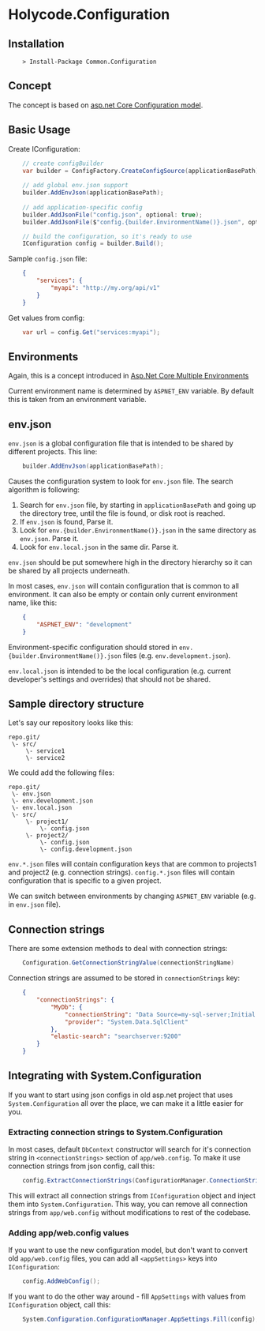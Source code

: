 Holycode.Configuration
====================

Installation
------------

```shell
    > Install-Package Common.Configuration
```

Concept
-------

The concept is based on [asp.net Core Configuration model](https://docs.asp.net/en/latest/fundamentals/configuration.html).

Basic Usage
-----------

Create IConfiguration:

```csharp
    // create configBuilder
    var builder = ConfigFactory.CreateConfigSource(applicationBasePath);
    
    // add global env.json support
    builder.AddEnvJson(applicationBasePath);
    
    // add application-specific config
    builder.AddJsonFile("config.json", optional: true);
    builder.AddJsonFile($"config.{builder.EnvironmentName()}.json", optional: true)

    // build the configuration, so it's ready to use
    IConfiguration config = builder.Build();
```

Sample `config.json` file:

```json
    {
        "services": { 
            "myapi": "http://my.org/api/v1"
        }
    }
```

Get values from config:

```csharp
    var url = config.Get("services:myapi"); 
```

Environments
------------

Again, this is a concept introduced in [Asp.Net Core Multiple Environments](https://docs.asp.net/en/latest/fundamentals/environments.html)

Current environment name is determined by `ASPNET_ENV` variable. By default this is taken from an environment variable.

env.json
----------

`env.json` is a global configuration file that is intended to be shared by different projects. This line:

```csharp
    builder.AddEnvJson(applicationBasePath);
```

Causes the configuration system to look for `env.json` file. The search algorithm is following:

1. Search for `env.json` file, by starting in `applicationBasePath` and going up the directory tree, until the file is found, or disk root is reached. 
2. If `env.json` is found, Parse it.
3. Look for `env.{builder.EnvironmentName()}.json` in the same directory as `env.json`. Parse it.
4. Look for `env.local.json` in the same dir. Parse it.

`env.json` should be put somewhere high in the directory hierarchy so it can be shared by all projects underneath. 

In most cases, `env.json` will contain configuration that is common to all environment. It can also be empty or contain only current environment name, like this:

```json
    {
        "ASPNET_ENV": "development"
    }
```
  
Environment-specific configuration should stored in `env.{builder.EnvironmentName()}.json` files (e.g. `env.development.json`). 

`env.local.json` is intended to be the local configuration (e.g. current developer's settings and overrides) that should not be shared.  

Sample directory structure
--------------------------

Let's say our repository looks like this:

    repo.git/
     \- src/
         \- service1
         \- service2

We could add the following files:

    repo.git/
     \- env.json
     \- env.development.json
     \- env.local.json
     \- src/
         \- project1/
             \- config.json
         \- project2/
             \- config.json
             \- config.development.json

`env.*.json` files will contain configuration keys that are common to projects1 and project2 (e.g. connection strings). 
`config.*.json` files will contain configuration that is specific to a given project.

We can switch between environments by changing `ASPNET_ENV` variable (e.g. in `env.json` file). 

Connection strings
------------------

There are some extension methods to deal with connection strings:

```csharp
    Configuration.GetConnectionStringValue(connectionStringName)
```

Connection strings are assumed to be stored in `connectionStrings` key:

```json
    { 
        "connectionStrings": {  
            "MyDb": {
                "connectionString": "Data Source=my-sql-server;Initial Catalog=mydatabase1;Integrated Security=true;MultipleActiveResultSets=True",
                "provider": "System.Data.SqlClient"
            },
            "elastic-search": "searchserver:9200"
        }
    }
```

Integrating with System.Configuration
-------------------------------------

If you want to start using json configs in old asp.net project that uses `System.Configuration` all over the place, we can make it a little easier for you.

### Extracting connection strings to System.Configuration

In most cases, default `DbContext` constructor will search for it's connection string in `<connectionStrings>` section of `app/web.config`. To make it use connection strings from json config, call this:

```csharp
    config.ExtractConnectionStrings(ConfigurationManager.ConnectionStrings);
```

This will extract all connection strings from `IConfiguration` object and inject them into `System.Configuration`. This way, you can remove all connection strings from `app/web.config` without modifications to rest of the codebase.

### Adding app/web.config values

If you want to use the new configuration model, but don't want to convert old `app/web.config` files, you can add all `<appSettings>` keys into `IConfiguration`:

```csharp
    config.AddWebConfig();
```

If you want to do the other way around - fill `AppSettings` with values from `IConfiguration` object, call this:

```csharp
    System.Configuration.ConfigurationManager.AppSettings.Fill(config); 
```
